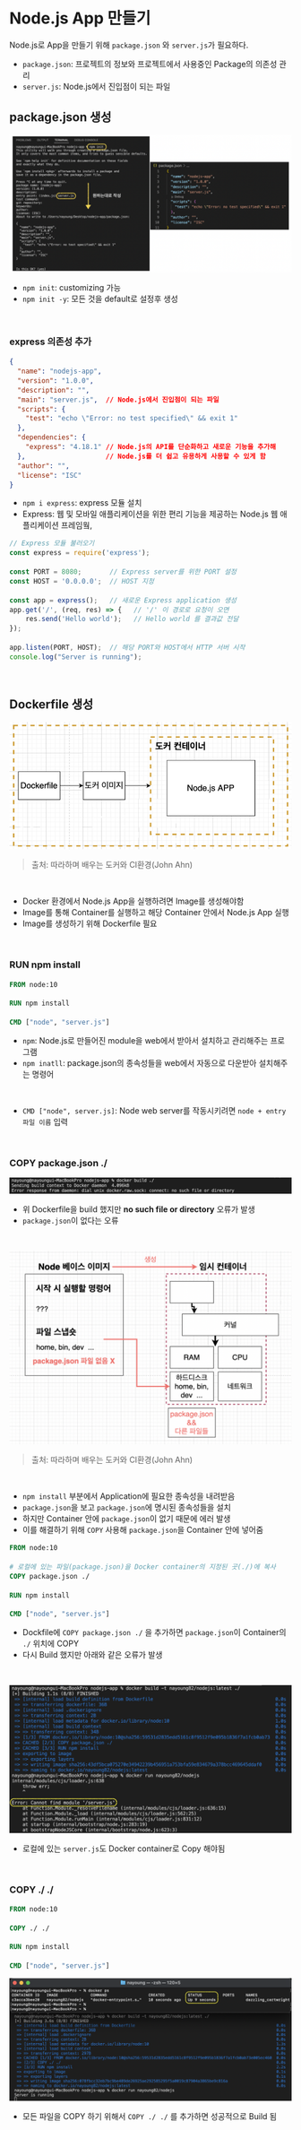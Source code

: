# Node.js App 만들기

Node.js로 App을 만들기 위해 ```package.json``` 와 ```server.js```가 필요하다.

- ```package.json```: 프로젝트의 정보와 프로젝트에서 사용중인 Package의 의존성 관리
- ```server.js```: Node.js에서 진입점이 되는 파일

## package.json 생성

![png](/Docker/_img/create_package_json.png)

- ```npm init```: customizing 가능
- ```npm init -y```: 모든 것을 default로 설정후 생성

<br>

### express 의존성 추가

```json
{
  "name": "nodejs-app",
  "version": "1.0.0",
  "description": "",
  "main": "server.js",  // Node.js에서 진입점이 되는 파일
  "scripts": {
    "test": "echo \"Error: no test specified\" && exit 1"
  },
  "dependencies": {
    "express": "4.18.1" // Node.js의 API를 단순화하고 새로운 기능을 추가해
  },                    // Node.js를 더 쉽고 유용하게 사용할 수 있게 함
  "author": "",
  "license": "ISC"
}

```
- ```npm i express```: express 모듈 설치
- Express: 웹 및 모바일 애플리케이션을 위한 편리 기능을 제공하는 Node.js 웹 애플리케이션 프레임웤,

```js
// Express 모듈 불러오기
const express = require('express');

const PORT = 8080;       // Express server를 위한 PORT 설정
const HOST = '0.0.0.0';  // HOST 지정

const app = express();   // 새로운 Express application 생성
app.get('/', (req, res) => {   // '/' 이 경로로 요청이 오면
    res.send('Hello world');   // Hello world 를 결과값 전달
});

app.listen(PORT, HOST);  // 해당 PORT와 HOST에서 HTTP 서버 시작
console.log("Server is running");
```

<br>

## Dockerfile 생성

![png](/Docker/_img/create_nodejs_app_dockerfile_structure.png)

> 출처: 따라하며 배우는 도커와 CI환경(John Ahn)

<br>

- Docker 환경에서 Node.js App을 실행하려면 Image를 생성해야함
- Image를 통해 Container를 실행하고 해당 Container 안에서 Node.js App 실행
- Image를 생성하기 위해 Dockerfile 필요

<br>

### RUN npm install

```dockerfile
FROM node:10

RUN npm install

CMD ["node", "server.js"]
```

- ```npm```: Node.js로 만들어진 module을 web에서 받아서 설치하고 관리해주는 프로그램
- ```npm inatll```: package.json의 종속성들을 web에서 자동으로 다운받아 설치해주는 명령어 
<br>

- ```CMD ["node", server.js]```: Node web server를 작동시키려면 ```node + entry 파일 이름``` 입력

<br>

### COPY package.json ./

![png](/Docker/_img/error_no_such_file_of_directory.png)

- 위 Dockerfile을 build 했지만 **no such file or directory** 오류가 발생
- ```package.json```이 없다는 오류
<br>

![png](/Docker/_img/error_no_such_file_package_json.png)

> 출처: 따라하며 배우는 도커와 CI환경(John Ahn)

<br>

- ```npm install``` 부분에서 Application에 필요한 종속성을 내려받음
- ```package.json```을 보고 ```package.json```에 명시된 종속성들을 설치
- 하지만 Container 안에 ```package.json```이 없기 때문에 에러 발생
- 이를 해결하기 위해 ```COPY``` 사용해 ```package.json```을 Container 안에 넣어줌

```dockerfile
FROM node:10

# 로컬에 있는 파일(package.json)을 Docker container의 지정된 곳(./)에 복사
COPY package.json ./  

RUN npm install

CMD ["node", "server.js"]
```

- Dockfile에 ```COPY package.json ./``` 을 추가하면 ```package.json```이 Container의 ```./``` 위치에 COPY
- 다시 Build 했지만 아래와 같은 오류가 발생

<br>

![png](/Docker/_img/error_cannot_find_module_server_js.png)

- 로컬에 있는 ```server.js```도 Docker container로 Copy 해야됨

<br>

### COPY ./ ./

```dockerfile
FROM node:10

COPY ./ ./

RUN npm install

CMD ["node", "server.js"]
```

![png](/Docker/_img/solution_cannot_find_module_server_js.png)

- 모든 파일을 COPY 하기 위해서 ```COPY ./ ./``` 를 추가하면 성공적으로 Build 됨
